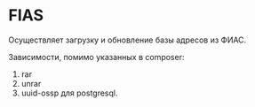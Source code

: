 FIAS
================

Осуществляет загрузку и обновление базы адресов из ФИАС.

Зависимости, помимо указанных в composer:
1. rar
2. unrar
3. uuid-ossp для postgresql.

